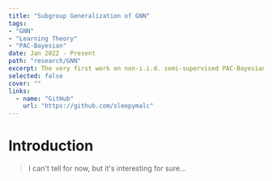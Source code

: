 ```yaml
---
title: "Subgroup Generalization of GNN"
tags:
- "GNN"
- "Learning Theory"
- "PAC-Bayesian"
date: Jan 2022 - Present
path: "research/GNN"
excerpt: The very first work on non-i.i.d. semi-supervised PAC-Bayesian analysis on node-level tasks.
selected: false
cover: ""
links:
  - name: "GitHub"
    url: "https://github.com/sleepymalc"
---
```


# Introduction
> I can't tell for now, but it's interesting for sure...
